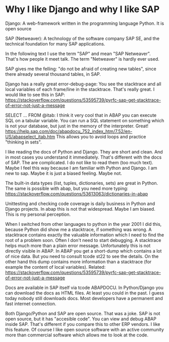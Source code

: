 # Why I like Django and why I like SAP


Django: A web-framework written in the programming language Python. It is open source

SAP (Netweaver): A technology of the software company SAP SE, and the technical foundation for many SAP applications.

In the following text I use the term "SAP" and mean "SAP Netweaver". That's how people it meet talk. The term "Netweaver" is hardly ever used.

SAP gives me the felling: "do not be afraid of creating new tables", since there already several thousand tables, in SAP.


Django has a really great error-debug-page: You see the stacktrace and all local variables of each frame/line in the stacktrace. That's really great. I would like to see this in SAP: https://stackoverflow.com/questions/53595739/pyrfc-sap-get-stacktrace-of-error-not-just-a-message


SELECT ... FROM @itab: I think it very cool that in ABAP you can execute SQL on a tabular variable. You can run a SQL statement on something which is not your database, but just in the memory of the interpreter. Great! https://help.sap.com/doc/abapdocu_752_index_htm/7.52/en-US/abapselect_itab.htm This allows you to avoid loops and practice "thinking in sets".

I like reading the docs of Python and Django. They are short and clean. And in most cases you understand it immediately.
That's different with the docs of SAP. The are complicated. I do not like to read them (too much text).
Maybe I feel this way because I am familiar with Python and Django. I am new to sap. Maybe it is just a biased feeling. Maybe not.

The built-in data types (list, tuples, dictionaries, sets) are great in Python. The same is possible with abap, but you need more typing: https://stackoverflow.com/questions/53613063/dictionaries-in-abap


Unittesting and checking code coverage is daily business in Python and Django projects. In abap this is not that widespread. Maybe I am biased. This is my personal perception.

When I switched from other languages to python in the year 2001 I did this, because Python did show me a stacktrace, if something was wrong.
A stacktrace contains exactly the valuable information which I need to find the root of a problem soon. Often I don't need to start debugging. A stacktrace helps much more than a plain error message. Unfortunately this is not directly visible in ABAP.
In ABAP you get a short-dump which contains a lot of nice data. But you need to consult tcode st22 to see the details. On the other hand this dump contains more information than a stacktrace (for example the content of local variables). 
Related: https://stackoverflow.com/questions/53595739/pyrfc-sap-get-stacktrace-of-error-not-just-a-message

Docs are available in SAP itself via tcode ABAPDOCU. In Python/Django you can download the docs as HTML files. At least you could in the past. I guess today nobody still downloads docs. Most developers have a permanent and fast internet connection.

Both Django/Python and SAP are open source. That was a joke. SAP is not open source, but it has "accesible code". You can view and debug ABAP inside SAP. That's different if you compare this to other ERP vendors. I like this feature. Of course I like open source software with an active community more than commercial software which allows me to look at the code.

